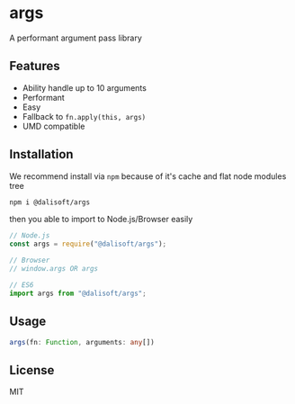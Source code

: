 # args

A performant argument pass library

## Features

- Ability handle up to 10 arguments
- Performant
- Easy
- Fallback to `fn.apply(this, args)`
- UMD compatible

## Installation

We recommend install via `npm` because of it's cache and flat node modules tree

```bash
npm i @dalisoft/args
```

then you able to import to Node.js/Browser easily

```js
// Node.js
const args = require("@dalisoft/args");

// Browser
// window.args OR args

// ES6
import args from "@dalisoft/args";
```

## Usage

```ts
args(fn: Function, arguments: any[])
```

## License

MIT
